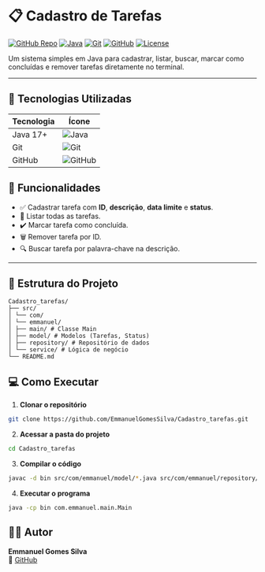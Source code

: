 # 📋 Cadastro de Tarefas

[![GitHub Repo](https://img.shields.io/badge/GitHub-Cadastro__tarefas-black?logo=github&style=for-the-badge)](https://github.com/EmmanuelGomesSilva/Cadastro_tarefas)
[![Java](https://img.shields.io/badge/Java-17+-ED8B00?style=for-the-badge&logo=openjdk&logoColor=white)](https://www.oracle.com/java/)
[![Git](https://img.shields.io/badge/Git-F05032?style=for-the-badge&logo=git&logoColor=white)](https://git-scm.com/)
[![GitHub](https://img.shields.io/badge/GitHub-100000?style=for-the-badge&logo=github&logoColor=white)](https://github.com/)
[![License](https://img.shields.io/badge/License-MIT-green?style=for-the-badge)](LICENSE)

Um sistema simples em Java para cadastrar, listar, buscar, marcar como concluídas e remover tarefas diretamente no terminal.

---

## 🚀 Tecnologias Utilizadas

| Tecnologia | Ícone |
|------------|-------|
| Java 17+   | ![Java](https://img.shields.io/badge/Java-17+-ED8B00?style=for-the-badge&logo=openjdk&logoColor=white) |
| Git        | ![Git](https://img.shields.io/badge/Git-F05032?style=for-the-badge&logo=git&logoColor=white) |
| GitHub     | ![GitHub](https://img.shields.io/badge/GitHub-100000?style=for-the-badge&logo=github&logoColor=white) |



## 📜 Funcionalidades
- ✅ Cadastrar tarefa com **ID**, **descrição**, **data limite** e **status**.
- 📄 Listar todas as tarefas.
- ✔️ Marcar tarefa como concluída.
- 🗑 Remover tarefa por ID.
- 🔍 Buscar tarefa por palavra-chave na descrição.
---

## 📂 Estrutura do Projeto
```
Cadastro_tarefas/
├── src/
│ └── com/
│ └── emmanuel/
│ ├── main/ # Classe Main
│ ├── model/ # Modelos (Tarefas, Status)
│ ├── repository/ # Repositório de dados
│ └── service/ # Lógica de negócio
└── README.md
```


## 💻 Como Executar
1. **Clonar o repositório**
```bash
git clone https://github.com/EmmanuelGomesSilva/Cadastro_tarefas.git
```
2. **Acessar a pasta do projeto**
```bash
cd Cadastro_tarefas
```
3. **Compilar o código**
```bash
javac -d bin src/com/emmanuel/model/*.java src/com/emmanuel/repository/*.java src/com/emmanuel/service/*.java src/com/emmanuel/main/*.java
```
4. **Executar o programa**
```bash
java -cp bin com.emmanuel.main.Main
```

## 👨‍💻 Autor

**Emmanuel Gomes Silva**  
📌 [GitHub](https://github.com/EmmanuelGomesSilva)
